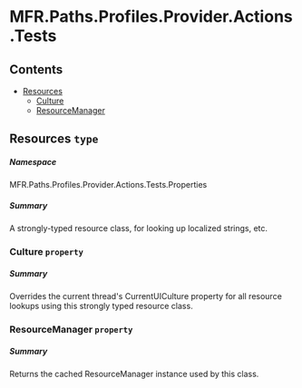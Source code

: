 <a name='assembly'></a>
# MFR.Paths.Profiles.Provider.Actions.Tests

## Contents

- [Resources](#T-MFR.Paths.Profiles.Provider.Actions.Tests-Properties-Resources 'MFR.Paths.Profiles.Provider.Actions.Tests.Properties.Resources')
  - [Culture](#P-MFR.Paths.Profiles.Provider.Actions.Tests-Properties-Resources-Culture 'MFR.Paths.Profiles.Provider.Actions.Tests.Properties.Resources.Culture')
  - [ResourceManager](#P-MFR.Paths.Profiles.Provider.Actions.Tests-Properties-Resources-ResourceManager 'MFR.Paths.Profiles.Provider.Actions.Tests.Properties.Resources.ResourceManager')

<a name='T-MFR.Paths.Profiles.Provider.Actions.Tests-Properties-Resources'></a>
## Resources `type`

##### Namespace

MFR.Paths.Profiles.Provider.Actions.Tests.Properties

##### Summary

A strongly-typed resource class, for looking up localized strings, etc.

<a name='P-MFR.Paths.Profiles.Provider.Actions.Tests-Properties-Resources-Culture'></a>
### Culture `property`

##### Summary

Overrides the current thread's CurrentUICulture property for all
  resource lookups using this strongly typed resource class.

<a name='P-MFR.Paths.Profiles.Provider.Actions.Tests-Properties-Resources-ResourceManager'></a>
### ResourceManager `property`

##### Summary

Returns the cached ResourceManager instance used by this class.
